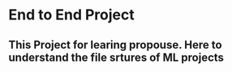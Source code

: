 # End to End Project 
## This Project for learing propouse. Here to understand the file srtures of ML projects